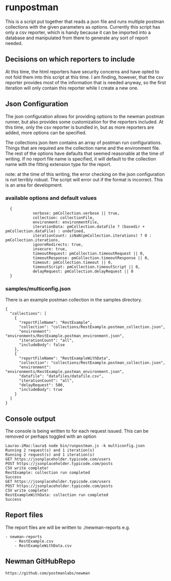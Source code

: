 # runpostman
This is a script put together that reads a json file and runs multiple postman collections
with the given parameters as options. Currently this script has only a csv reporter, 
which is handy because it can be imported into a database and manipulated from there
to generate any sort of report needed.

## Decisions on which reporters to include
At this time, the html reporters have security concerns and have opted to not fold them
into this script at this time. I am finding, however, that the csv reporter provides
most of the information that is needed anyway, so the first iteration will only contain
this reporter while I create a new one.

## Json Configuration
The json configuration allows for providing options to the newman postman runner, but
also provides some customization for the reporters included. At this time, only the csv
reporter is bundled in, but as more reporters are added, more options can be specified.

The collections json item contains an array of postman run configurations. Things that are
required are the collection name and the environment file. The rest of the options
have defaults that seemed reasonable at the time of writing. If no report file name
is specified, it will default to the collection name with the fitting extension type
for the report.

note: at the time of this writing, the error checking on the json configuration is not
terribly robust. The script will error out if the format is incorrect. This is an area
for development.

### available options and default values

```
  {
            verbose: pmCollection.verbose || true,
            collection: collectionFile,
            environment: environmentFile,
            iterationData: pmCollection.dataFile ? (basedir + pmCollection.dataFile) : undefined,
            iterationCount: isNaN(pmCollection.iterations) ? 0 : pmCollection.iterations,
            ignoreRedirects: true,
            insecure: true,
            timeoutRequest: pmCollection.timeoutRequest || 0,
            timeoutResponse: pmCollection.timeoutResponse || 0,
            timeout: pmCollection.timeout || 0,
            timeoutScript: pmCollection.timeoutScript || 0,
            delayRequest: pmCollection.delayRequest || 0
  }
```
### samples/multiconfig.json
There is an example postman collection in the samples directory.
```
{
  "collections": [
    {
      "reportFileName": "RestExample",
      "collection": "collections/RestExample.postman_collection.json",
      "environment": "environments/RestExample.postman_environment.json",
      "iterationCount": "all",
      "includeBody": false
    },
    {
      "reportFileName": "RestExampleWithData",
      "collection": "collections/RestExample.postman_collection.json",
      "environment": "environments/RestExample.postman_environment.json",
      "datafile": "datafiles/datafile.csv",
      "iterationCount": "all",
      "delayRequest": 500,
      "includeBody": true
    }
  ]
}
```

## Console output
The console is being written to for each request issued. This can be removed 
or perhaps toggled with an option
```
Lauras-iMac:laura$ node bin/runpostman.js -k multiconfig.json
Running 2 request(s) and 1 iteration(s)
Running 2 request(s) and 1 iteration(s)
GET https://jsonplaceholder.typicode.com/users
POST https://jsonplaceholder.typicode.com/posts
CSV write complete!
RestExample: collection run completed
Success
GET https://jsonplaceholder.typicode.com/users
POST https://jsonplaceholder.typicode.com/posts
CSV write complete!
RestExampleWithData: collection run completed
Success
```

## Report files
The report files are will be written to ./newman-reports
e.g.
```
- newman-reports
    - RestExample.csv
    - RestExampleWithData.csv
```

## Newman GitHubRepo
```
https://github.com/postmanlabs/newman
```
